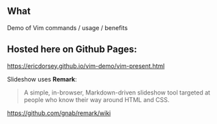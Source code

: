 ## What
Demo of Vim commands / usage / benefits

## Hosted here on Github Pages:  
https://ericdorsey.github.io/vim-demo/vim-present.html


Slideshow uses **Remark**:   
> A simple, in-browser, Markdown-driven slideshow tool targeted at people who know their way around HTML and CSS.

https://github.com/gnab/remark/wiki  
